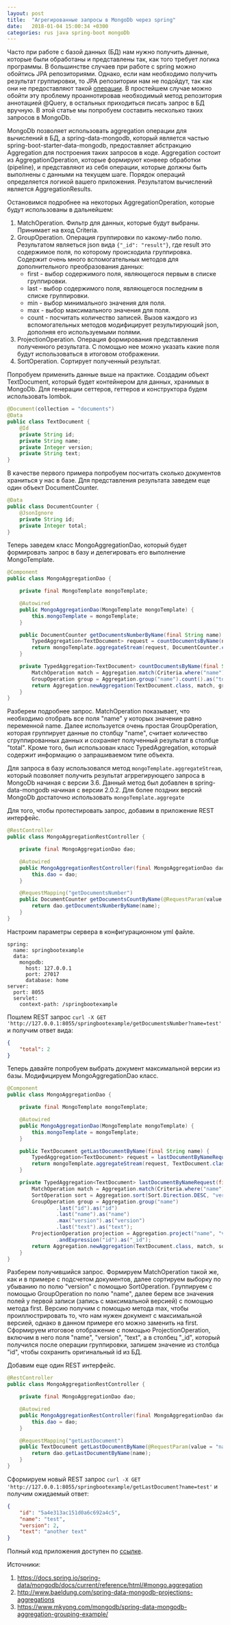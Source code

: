 ```yaml
---
layout: post
title:  "Агрегированные запросы в MongoDb через spring"
date:   2018-01-04 15:00:34 +0300
categories: rus java spring-boot mongoDb
---
```

Часто при работе с базой данных (БД) нам нужно получить данные, которые были обработаны и представлены так, как того требует логика программы. В большинстве случаев при работе с spring можно обойтись JPA репозиториями. Однако, если нам необходимо получить результат группировки, то JPA репозитории нам не подойдут, так как они не предоставляют такой [операции][1]. В простейшем случае можно обойти эту проблему проаннотировав необходимый метод репозитория аннотацией @Query, в остальных приходиться писать запрос в БД вручную. В этой статье мы попробуем составить несколько таких запросов в MongoDb.

MongoDb позволяет использовать aggregation операции для вычислений в БД, а spring-data-mongodb, который является частью spring-boot-starter-data-mongodb, предоставляет абстракцию Aggregation для построения таких запросов в коде. Aggregation состоит из AggregationOperation, которые формируют конвеер обработки (pipeline), и представляют из себя операции, которые должны быть выполнены с данными на текущем шаге. Порядок операций определяется логикой вашего приложения. Результатом вычислений является AggregationResults.

Остановимся подробнее на некоторых AggregationOperation, которые будут использованы в дальнейшем:
1. MatchOperation. Фильтр для данных, которые будут выбраны. Принимает на вход Criteria.
2. GroupOperation. Операция группировки по какому-либо полю. Результатом являеться json вида `{"_id": "result"}`, где result это содержимое поля, по которому происходила группировка. Содержит очень много вспомогательных методов для дополнительного преобразования данных:
    * first - выбор содержимого поля, являющегося первым в списке группировки.
    * last - выбор содержимого поля, являющегося последним в списке группировки.
    * min - выбор минимального значения для поля.
    * max - выбор максимального значения для поля.
    * count - посчитать количество записей.
Вызов каждого из вспомогательных методов модифицирует результирующий json, дополняя его используемыми полями.
3. ProjectionOperation. Операция формирования представления полученного результата. С помощью нее можно указать какие поля будут использоваться в итоговом отображении.
4. SortOperation. Сортирует полученный результат.

Попробуем применить данные выше на практике. Создадим объект TextDocument, который будет контейнером для данных, хранимых в MongoDb. Для генерации сеттеров, геттеров и конструктора будем использовать lombok.
``` java
@Document(collection = "documents")
@Data
public class TextDocument {
    @Id
    private String id;
    private String name;
    private Integer version;
    private String text;
}
```

В качестве первого примера попробуем посчитать сколько документов храниться у нас в базе. Для представления результата заведем еще один объект DocumentCounter.
``` java
@Data
public class DocumentCounter {
    @JsonIgnore
    private String id;
    private Integer total;
}
```

Теперь заведем класс MongoAggregationDao, который будет формировать запрос в базу и делегировать его выполнение MongoTemplate.
``` java
@Component
public class MongoAggregationDao {

    private final MongoTemplate mongoTemplate;

    @Autowired
    public MongoAggregationDao(MongoTemplate mongoTemplate) {
        this.mongoTemplate = mongoTemplate;
    }

    public DocumentCounter getDocumentsNumberByName(final String name) {
        TypedAggregation<TextDocument> request = countDocumentsByName(name);
        return mongoTemplate.aggregateStream(request, DocumentCounter.class).next();
    }

    private TypedAggregation<TextDocument> countDocumentsByName(final String name) {
        MatchOperation match = Aggregation.match(Criteria.where("name").is(name));
        GroupOperation group = Aggregation.group("name").count().as("total");
        return Aggregation.newAggregation(TextDocument.class, match, group);
    }
}
```

Разберем подробнее запрос. MatchOperation показывает, что необходимо отобрать все поля "name" у которых значение равно переменной name. Далее используется очень простая GroupOperation, которая группирует данные по столбцу "name", считает количество сгруппированных данных и сохраняет полученный результат в столбце "total". Кроме того, был использован класс TypedAggregation, который содержит информацию о запрашиваемом типе объекта.

Для запроса в базу использовался метод `mongoTemplate.aggregateStream`, который позволяет получить результат агррегирующего запроса в MongoDb начиная с версии 3.6. Данный метод был добавлен в spring-data-mongodb начиная с версии 2.0.2. Для более поздних версий MongoDb достаточно использовать `mongoTemplate.aggregate`

Для того, чтобы протестировать запрос, добавим в приложение REST интерфейс.
``` java
@RestController
public class MongoAggregationRestController {

    private final MongoAggregationDao dao;

    @Autowired
    public MongoAggregationRestController(final MongoAggregationDao dao) {
        this.dao = dao;
    }

    @RequestMapping("getDocumentsNumber")
    public DocumentCounter getDocumentsCountByName(@RequestParam(value = "name") final String name) {
        return dao.getDocumentsNumberByName(name);
    }
}
``` 

Настроим параметры сервера в конфигурационном yml файле.
```
spring:
  name: springbootexample
  data:
    mongodb:
      host: 127.0.0.1
      port: 27017
      database: home
server:
  port: 8055
  servlet:
    context-path: /springbootexample
```

Пошлем REST запрос `curl -X GET 'http://127.0.0.1:8055/springbootexample/getDocumentsNumber?name=test'` и получим ответ вида:
``` json
{
    "total": 2
}
```

Теперь давайте попробуем выбрать документ максимальной версии из базы. Модифицируем MongoAggregationDao класс.
``` java
@Component
public class MongoAggregationDao {

    private final MongoTemplate mongoTemplate;

    @Autowired
    public MongoAggregationDao(MongoTemplate mongoTemplate) {
        this.mongoTemplate = mongoTemplate;
    }

    public TextDocument getLastDocumentByName(final String name) {
        TypedAggregation<TextDocument> request = lastDocumentByNameRequest(name);
        return mongoTemplate.aggregateStream(request, TextDocument.class).next();
    }

    private TypedAggregation<TextDocument> lastDocumentByNameRequest(final String name) {
        MatchOperation match = Aggregation.match(Criteria.where("name").is(name));
        SortOperation sort = Aggregation.sort(Sort.Direction.DESC, "version");
        GroupOperation group = Aggregation.group("name")
                .last("id").as("id")
                .last("name").as("name")
                .max("version").as("version")
                .last("text").as("text");
        ProjectionOperation projection = Aggregation.project("name", "version", "text")
                .andExpression("id").as("_id");
        return Aggregation.newAggregation(TextDocument.class, match, sort, group, projection);
    }
}
```

Разберем получившийся запрос. Формируем MatchOperation такой же, как и в примере с подсчетом документов, далее сортируем выборку по убыванию по полю "version" с помощью SortOperation. Группируем с помощью GroupOperation по полю "name", далее берем все значения полей у первой записи (запись с максимальной версией) с помощью метода first. Версию получим с помощью метода max, чтобы проиллюстрировать то, что нам нужен документ с максимальной версией, однако в данном примере его можно заменить на first. Сформируем итоговое отображение с помощью ProjectionOperation, включим в него поля "name", "version", "text", а в столбец "\_id", который получился после операции группировки, запишем значение из столбца "id", чтобы сохранить оригинальный id из БД.

Добавим еще один REST интерфейс.
``` java
@RestController
public class MongoAggregationRestController {

    private final MongoAggregationDao dao;

    @Autowired
    public MongoAggregationRestController(final MongoAggregationDao dao) {
        this.dao = dao;
    }

    @RequestMapping("getLastDocument")
    public TextDocument getLastDocumentByName(@RequestParam(value = "name") final String name) {
        return dao.getLastDocumentByName(name);
    }
}
```

Сформируем новый REST запрос `curl -X GET 'http://127.0.0.1:8055/springbootexample/getLastDocument?name=test'` и получим ожидаемый ответ:
``` json
{
    "id": "5a4e313ac151d0a6c692a4c5",
    "name": "test",
    "version": 2,
    "text": "another text"
}
```
Полный код приложения доступен по [ссылке](https://github.com/burnout171/spring-boot-example).

Источники:
1. <https://docs.spring.io/spring-data/mongodb/docs/current/reference/html/#mongo.aggregation>
2. <http://www.baeldung.com/spring-data-mongodb-projections-aggregations>
3. <https://www.mkyong.com/mongodb/spring-data-mongodb-aggregation-grouping-example/>

[1]: <https://docs.spring.io/spring-data/jpa/docs/current/reference/html/#jpa.query-methods.query-creation>